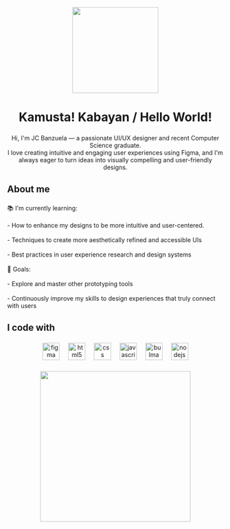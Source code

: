 <div align="center">
  <img height="200" src="https://media4.giphy.com/media/v1.Y2lkPTc5MGI3NjExaHc5OHdqaXlubTllemU3NDQ0ejV2Yzd1b3Y1OWxydTlpNW9zZ2QweSZlcD12MV9pbnRlcm5hbF9naWZfYnlfaWQmY3Q9Zw/LJLXcQsc77qMBectco/giphy.gif"  />
</div>

###

<h1 align="center">Kamusta! Kabayan / Hello World!</h1>

###

<p align="center">Hi, I'm JC Banzuela — a passionate UI/UX designer and recent Computer Science graduate.<br>I love creating intuitive and engaging user experiences using Figma, and I'm always eager to turn ideas into visually compelling and user-friendly designs.</p>

###

<h2 align="left">About me</h2>

###

<p align="left">📚 I'm currently learning: <br><br>- How to enhance my designs to be more intuitive and user-centered.<br><br>- Techniques to create more aesthetically refined and accessible UIs<br><br>- Best practices in user experience research and design systems<br><br>🎯 Goals:<br><br>- Explore and master other prototyping tools <br><br>- Continuously improve my skills to design experiences that truly connect with users</p>

###

<h2 align="left">I code with</h2>

###

<div align="center">
  <img src="https://cdn.jsdelivr.net/gh/devicons/devicon/icons/figma/figma-original.svg" height="40" alt="figma logo"  />
  <img width="12" />
  <img src="https://cdn.jsdelivr.net/gh/devicons/devicon/icons/html5/html5-original.svg" height="40" alt="html5 logo"  />
  <img width="12" />
  <img src="https://cdn.jsdelivr.net/gh/devicons/devicon/icons/css3/css3-original.svg" height="40" alt="css logo"  />
  <img width="12" />
  <img src="https://cdn.jsdelivr.net/gh/devicons/devicon/icons/javascript/javascript-original.svg" height="40" alt="javascript logo"  />
  <img width="12" />
  <img src="https://cdn.jsdelivr.net/gh/devicons/devicon/icons/bulma/bulma-plain.svg" height="40" alt="bulma logo"  />
  <img width="12" />
  <img src="https://cdn.jsdelivr.net/gh/devicons/devicon/icons/nodejs/nodejs-original.svg" height="40" alt="nodejs logo"  />
</div>

###

<div align="center">
  <img height="350" src="https://media4.giphy.com/media/v1.Y2lkPTc5MGI3NjExYTZqODZrZm9hNWIwcGZsMjBydGM3eHJ5MnR1bGZmZ3cza2Q0eTlwciZlcD12MV9pbnRlcm5hbF9naWZfYnlfaWQmY3Q9cw/MaonvBECkz8EDLUaMe/giphy.gif"  />
</div>

###
